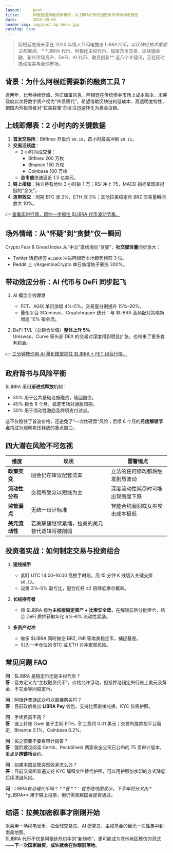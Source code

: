 ```yaml
---
layout:     post
title:      阿根廷国家融资新模式：$LIBRA代币的加密货币市场冲击报告
date:       2025-09-05
header-img: img/post-bg-desk.jpg
catalog: true
---
```


> 阿根廷总统米莱在 2025 年情人节闪电推出 $LIBRA 代币，以区块链技术重塑主权融资。  
> **$LIBRA 代币、阿根廷主权代币、加密货币交易、区块链金融、新兴市场资产、DeFi、AI 代币、融资创新** 这八个关键词，正在同时搅动拉美与全球市场。

## 背景：为什么阿根廷需要新的融资工具？

近两年，比索持续贬值、外汇储备告急，阿根廷在传统债券市场上成本高企。米莱政府此次将数字资产视为“外债替代”，希望借助区块链的低成本、高透明度特性，把国内外投资者对“拉美叙事”的关注迅速转化为真金白银。

## 上线即爆表：2 小时内的关键数据

1. **首发交易所**：Bitfinex 开盘价 `$0.10`，首小时最高冲到 `$0.15`。  
2. **交易活跃度**：  
   - 2 小时内成交量：  
     - Bitfinex 200 万枚  
     - Binance 150 万枚  
     - Coinbase 100 万枚  
   - **总市值**快速逼近 1.5 亿美元。  
3. **链上指标**：独立持有地址 3 小时破 1 万；RSI 冲上 75，MACD 指标呈现直挺挺的“金叉”。  
4. **连带效应**：同期 BTC 涨 2%，ETH 涨 3%；其他拉美稳定币 BRZ 交易量瞬间放大 10%。  

👉 [查看实时行情，帮你一步抓住 $LIBRA 代币波动节奏。](https://okxdog.com/)

## 场外情绪：从“怀疑”到“贪婪”仅一瞬间

Crypto Fear & Greed Index 从“中立”直线滑向“贪婪”，**社交媒体量**同步放大：  
- Twitter 话题标签 `#LIBRA` 冲进阿根廷本地趋势榜前 3 位。  
- Reddit 上 r/ArgentinaCrypto 单日新增帖子暴涨 300%。  

## 带动效应分析：AI 代币与 DeFi 同步起飞

1. AI 概念全线爆发  
   - FET、AGIX 单日涨幅 4%–5%，交易量分别提升 15%–20%。  
   - 量化平台 3Commas、Cryptohopper 统计：与 $LIBRA 高频配对策略新增逾 10% 指令流。  

2. DeFi TVL（总锁仓价值）**整体上升 5%**  
   Uniswap、Curve 等头部 DEX 的交易对深度得到明显扩张，也带来了更多套利机会。  

👉 [三分钟教你用 AI 量化模型抓住 $LIBRA + FET 组合行情。](https://okxdog.com/)

## 政府背书与风险平衡

$LIBRA 采用**渐进式释放**机制：  
- 30% 用于公共基础设施融资，赎回国债。  
- 40% 锁仓 6 个月，稳定市场对通胀预期。  
- 30% 用于流动性激励及跨境支付试点。  

这不仅稳住了首波价格，还避免了“一次性砸盘”风险；后续 6 个月的**月度解锁节点**将成为观察卖压释放的重点窗口。

## 四大潜在风险不可忽视

| 维度 | 现状 | 需警惕点 |
|---|---|---|
| **政策突变** | 国会仍在审议配套法案 | 立法的任何修改都将触发剧烈波动 |
| **流动性分布** | 交易所受众以短线为主 | 深度流动性耗尽时可能出现断崖下跌 |
| **监管漏点** | 无统一审计标准 | 智能合约漏洞或女巫攻击成本极低 |
| **美元流动性** | 若美联储继续紧缩，拉美的美元替代逻辑将被削弱 |

## 投资者实战：如何制定交易与投资组合

1. **短线捕手**  
   - 紧盯 UTC 14:00–16:00 高换手时段，用 15 分钟 K 线切入关键支撑 `$0.12`。  
   - 设置 3%–5% 盈亏比，配合杠杆 ≤2 倍降低爆仓概率。  

2. **长线持有者**  
   - 将 $LIBRA 视为**主权版稳定资产 + 比索安全垫**，在解锁前后分批建仓，结合 DeFi 质押获取年化 6%–8% 流动性奖励。  

3. **多资产对冲**  
   - 做多 $LIBRA 同时做空 BRZ, INR 等南美稳定币，捕捉基差。  
   - 引入一半仓位的 BTC 或 ETH 对冲宏观风险。  

## 常见问题 FAQ

**问**：$LIBRA 是稳定币还是主权代币？  
**答**：官方定义为“主权融资代币”，价格允许浮动，但抵押池锚定央行账上美元及黄金，不完全等同稳定币。  

**问**：阿根廷普通民众可以直接购买吗？  
**答**：目前政府推出 **LIBRA Pay** 钱包，支持比索直接兑换，KYC 仅需护照。  

**问**：手续费高不高？  
**答**：链上转账 Gwei 低于主网 ETH，矿工费约 0.01 美元；交易所提款视平台而定，Binance 0.1%，Coinbase 0.2%。  

**问**：买之前要不要看审计报告？  
**答**：强烈建议阅读 Certik、PeckShield 两家安全公司已公布的 75 页审计版本，重点是**跨链桥**合约。  

**问**：如果本国监管突然收紧怎么办？  
**答**：目前交易所普遍支持 KYC 解释文件替代护照，可以用护照加水印的方式降低后续清退风险。  

**问**：$LIBRA 有治理代币吗？  
**答**：官方路线图显示，下半年将分叉出 **$gLIBRA** 用于链上投票，但仍需观察国会是否通过。  

## 结语：拉美加密叙事才刚刚开始

米莱用一场闪电发币，把全球交易员、AI 研究员、主权基金的目光一次性集中到南美地图。  
$LIBRA 代币不仅是阿根廷危机中的“新旗帜”，更可能成为其他地区模仿的范式——**下一次国家融资，或许就会在你眼前落地**。